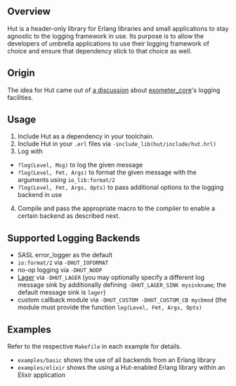 Overview
--------

Hut is a header-only library for Erlang libraries and small applications to
stay agnostic to the logging framework in use. Its purpose is to allow the
developers of umbrella applications to use their logging framework of choice
and ensure that dependency stick to that choice as well.

Origin
------

The idea for Hut came out of [a
discussion](https://github.com/Feuerlabs/exometer_core/issues/57) about
[exometer_core](https://github.com/Feuerlabs/exometer_core)'s logging
facilities.

Usage
-----

1. Include Hut as a dependency in your toolchain.
2. Include Hut in your `.erl` files via `-include_lib(hut/include/hut.hrl)`
3. Log with
  - `?log(Level, Msg)` to log the given message
  - `?log(Level, Fmt, Args)` to format the given message with the arguments using `io_lib:format/2`
  - `?log(Level, Fmt, Args, Opts)` to pass additional options to the logging backend in use
4. Compile and pass the appropriate macro to the compiler to enable a certain backend as described next.

Supported Logging Backends
--------------------------

- SASL error_logger as the default
- `io:format/2` via `-DHUT_IOFORMAT`
- no-op logging via `-DHUT_NOOP`
- [Lager](https://github.com/basho/lager) via `-DHUT_LAGER` (you may optionally specify a different log message sink by additionally defining `-DHUT_LAGER_SINK mysinkname`; the default message sink is `lager`)
- custom callback module via `-DHUT_CUSTOM -DHUT_CUSTOM_CB mycbmod` (the module must provide the function `log(Level, Fmt, Args, Opts)`

Examples
--------

Refer to the respective `Makefile` in each example for details.

- `examples/basic` shows the use of all backends from an Erlang library
- `examples/elixir` shows the using a Hut-enabled Erlang library within an Elixir application
